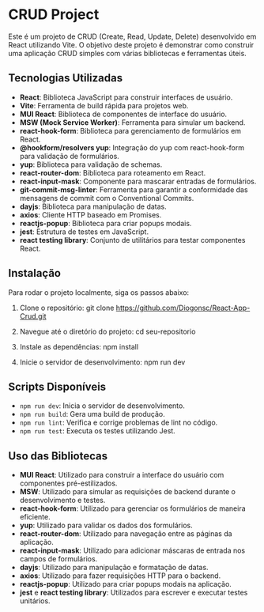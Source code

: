 # CRUD Project

Este é um projeto de CRUD (Create, Read, Update, Delete) desenvolvido em React utilizando Vite. O objetivo deste projeto é demonstrar como construir uma aplicação CRUD simples com várias bibliotecas e ferramentas úteis.

## Tecnologias Utilizadas

- **React**: Biblioteca JavaScript para construir interfaces de usuário.
- **Vite**: Ferramenta de build rápida para projetos web.
- **MUI React**: Biblioteca de componentes de interface do usuário.
- **MSW (Mock Service Worker)**: Ferramenta para simular um backend.
- **react-hook-form**: Biblioteca para gerenciamento de formulários em React.
- **@hookform/resolvers yup**: Integração do yup com react-hook-form para validação de formulários.
- **yup**: Biblioteca para validação de schemas.
- **react-router-dom**: Biblioteca para roteamento em React.
- **react-input-mask**: Componente para mascarar entradas de formulários.
- **git-commit-msg-linter**: Ferramenta para garantir a conformidade das mensagens de commit com o Conventional Commits.
- **dayjs**: Biblioteca para manipulação de datas.
- **axios**: Cliente HTTP baseado em Promises.
- **reactjs-popup**: Biblioteca para criar popups modais.
- **jest**: Estrutura de testes em JavaScript.
- **react testing library**: Conjunto de utilitários para testar componentes React.


## Instalação

Para rodar o projeto localmente, siga os passos abaixo:

1. Clone o repositório:
    git clone https://github.com/Diogonsc/React-App-Crud.git

2. Navegue até o diretório do projeto:
    cd seu-repositorio

3. Instale as dependências:
    npm install

4. Inicie o servidor de desenvolvimento:
    npm run dev


## Scripts Disponíveis

- `npm run dev`: Inicia o servidor de desenvolvimento.
- `npm run build`: Gera uma build de produção.
- `npm run lint`: Verifica e corrige problemas de lint no código.
- `npm run test`: Executa os testes utilizando Jest.

## Uso das Bibliotecas

- **MUI React**: Utilizado para construir a interface do usuário com componentes pré-estilizados.
- **MSW**: Utilizado para simular as requisições de backend durante o desenvolvimento e testes.
- **react-hook-form**: Utilizado para gerenciar os formulários de maneira eficiente.
- **yup**: Utilizado para validar os dados dos formulários.
- **react-router-dom**: Utilizado para navegação entre as páginas da aplicação.
- **react-input-mask**: Utilizado para adicionar máscaras de entrada nos campos de formulários.
- **dayjs**: Utilizado para manipulação e formatação de datas.
- **axios**: Utilizado para fazer requisições HTTP para o backend.
- **reactjs-popup**: Utilizado para criar popups modais na aplicação.
- **jest** e **react testing library**: Utilizados para escrever e executar testes unitários.



